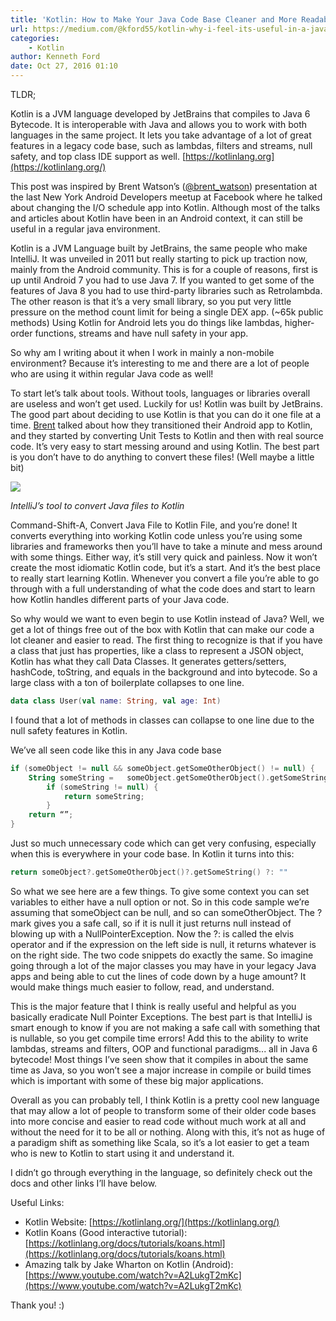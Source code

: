 ```yaml
---
title: 'Kotlin: How to Make Your Java Code Base Cleaner and More Readable'
url: https://medium.com/@kford55/kotlin-why-i-feel-its-useful-in-a-java-only-code-base-206bdb37c79#.4jgdz27kr
categories:
    - Kotlin
author: Kenneth Ford
date: Oct 27, 2016 01:10
---
```

TLDR;

Kotlin is a JVM language developed by JetBrains that compiles to Java 6 Bytecode. It is interoperable with Java and allows you to work with both languages in the same project. It lets you take advantage of a lot of great features in a legacy code base, such as lambdas, filters and streams, null safety, and top class IDE support as well. [https://kotlinlang.org](https://kotlinlang.org/)

This post was inspired by Brent Watson’s ([@brent_watson](https://twitter.com/brent_watson)) presentation at the last New York Android Developers meetup at Facebook where he talked about changing the I/O schedule app into Kotlin. Although most of the talks and articles about Kotlin have been in an Android context, it can still be useful in a regular java environment.

Kotlin is a JVM Language built by JetBrains, the same people who make IntelliJ. It was unveiled in 2011 but really starting to pick up traction now, mainly from the Android community. This is for a couple of reasons, first is up until Android 7 you had to use Java 7. If you wanted to get some of the features of Java 8 you had to use third-party libraries such as Retrolambda. The other reason is that it’s a very small library, so you put very little pressure on the method count limit for being a single DEX app. (~65k public methods) Using Kotlin for Android lets you do things like lambdas, higher-order functions, streams and have null safety in your app.

So why am I writing about it when I work in mainly a non-mobile environment? Because it’s interesting to me and there are a lot of people who are using it within regular Java code as well!

To start let’s talk about tools. Without tools, languages or libraries overall are useless and won’t get used. Luckily for us! Kotlin was built by JetBrains. The good part about deciding to use Kotlin is that you can do it one file at a time. [Brent](https://twitter.com/brent_watson) talked about how they transitioned their Android app to Kotlin, and they started by converting Unit Tests to Kotlin and then with real source code. It’s very easy to start messing around and using Kotlin. The best part is you don’t have to do anything to convert these files! (Well maybe a little bit)


![](https://d262ilb51hltx0.cloudfront.net/max/800/1*ETOr2IP8cjeHohYpi-zYHQ.png)

_IntelliJ’s tool to convert Java files to Kotlin_

Command-Shift-A, Convert Java File to Kotlin File, and you’re done! It converts everything into working Kotlin code unless you’re using some libraries and frameworks then you’ll have to take a minute and mess around with some things. Either way, it’s still very quick and painless. Now it won’t create the most idiomatic Kotlin code, but it’s a start. And it’s the best place to really start learning Kotlin. Whenever you convert a file you’re able to go through with a full understanding of what the code does and start to learn how Kotlin handles different parts of your Java code.

So why would we want to even begin to use Kotlin instead of Java? Well, we get a lot of things free out of the box with Kotlin that can make our code a lot cleaner and easier to read. The first thing to recognize is that if you have a class that just has properties, like a class to represent a JSON object, Kotlin has what they call Data Classes. It generates getters/setters, hashCode, toString, and equals in the background and into bytecode. So a large class with a ton of boilerplate collapses to one line.

```kotlin
data class User(val name: String, val age: Int)
```

I found that a lot of methods in classes can collapse to one line due to the null safety features in Kotlin.

We’ve all seen code like this in any Java code base

```kotlin
if (someObject != null && someObject.getSomeOtherObject() != null) {
    String someString =   someObject.getSomeOtherObject().getSomeString();
        if (someString != null) {
            return someString;
        }
    return “”;
}
```

Just so much unnecessary code which can get very confusing, especially when this is everywhere in your code base. In Kotlin it turns into this:

```kotlin
return someObject?.getSomeOtherObject()?.getSomeString() ?: ""
```

So what we see here are a few things. To give some context you can set variables to either have a null option or not. So in this code sample we’re assuming that someObject can be null, and so can someOtherObject. The ? mark gives you a safe call, so if it is null it just returns null instead of blowing up with a NullPointerException. Now the ?: is called the elvis operator and if the expression on the left side is null, it returns whatever is on the right side. The two code snippets do exactly the same. So imagine going through a lot of the major classes you may have in your legacy Java apps and being able to cut the lines of code down by a huge amount? It would make things much easier to follow, read, and understand.

This is the major feature that I think is really useful and helpful as you basically eradicate Null Pointer Exceptions. The best part is that IntelliJ is smart enough to know if you are not making a safe call with something that is nullable, so you get compile time errors! Add this to the ability to write lambdas, streams and filters, OOP and functional paradigms... all in Java 6 bytecode! Most things I’ve seen show that it compiles in about the same time as Java, so you won’t see a major increase in compile or build times which is important with some of these big major applications.

Overall as you can probably tell, I think Kotlin is a pretty cool new language that may allow a lot of people to transform some of their older code bases into more concise and easier to read code without much work at all and without the need for it to be all or nothing. Along with this, it’s not as huge of a paradigm shift as something like Scala, so it’s a lot easier to get a team who is new to Kotlin to start using it and understand it.

I didn’t go through everything in the language, so definitely check out the docs and other links I’ll have below.

Useful Links:

* Kotlin Website: [https://kotlinlang.org/](https://kotlinlang.org/)
* Kotlin Koans (Good interactive tutorial): [https://kotlinlang.org/docs/tutorials/koans.html](https://kotlinlang.org/docs/tutorials/koans.html)
* Amazing talk by Jake Wharton on Kotlin (Android): [https://www.youtube.com/watch?v=A2LukgT2mKc](https://www.youtube.com/watch?v=A2LukgT2mKc)

Thank you! :)
